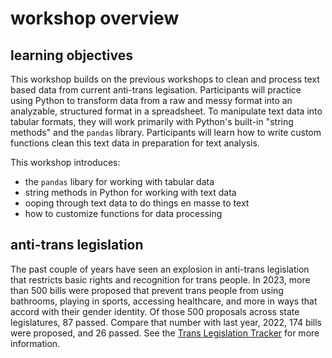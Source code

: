 # workshop overview

## learning objectives

This workshop builds on the previous workshops to clean and process
text based data from current anti-trans legisation. Participants will
practice using Python to transform data from a raw and messy format
into an analyzable, structured format in a spreadsheet. To manipulate
text data into tabular formats, they will work primarily with Python's
built-in "string methods" and the `pandas` library. Participants will
learn how to write custom functions clean this text data in
preparation for text analysis. 

This workshop introduces:
- the `pandas` libary for working with tabular data
- string methods in Python for working with text data
- ooping through text data to do things en masse to text
- how to customize functions for data processing

## anti-trans legislation
The past couple of years have seen an explosion in anti-trans
legislation that restricts basic rights and recognition for trans
people. In 2023, more than 500 bills were proposed that prevent trans
people from using bathrooms, playing in sports, accessing healthcare,
and more in ways that accord with their gender identity. Of those 500
proposals across state legislatures, 87 passed. Compare that number
with last year, 2022, 174 bills were proposed, and 26 passed. See the
[Trans Legislation Tracker](https://translegislation.com/) for more information.
